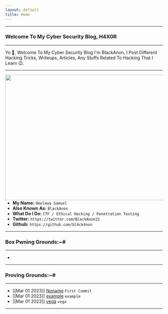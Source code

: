 ```yaml
---
layout: default
title: Home
---
```


* * *
### Welcome To My Cyber Security Blog, H4X0R
* * *

Yo 👋, Welcome To My Cyber Security Blog I'm BlackAnon, I Post Different Hacking Tricks, Writeups, Articles, Any Stuffs Related To Hacking That I Learn 😉.

* * *
<img style="padding-right: 30px;" align="left"  width="600" height="400" src="https://user-images.githubusercontent.com/126628077/222020865-a8788739-f128-4093-8109-9f770c1d1a54.png">

* * *

- **My Name:**    `Omolewa Samuel`
- **Also Known As:** `BlackAnon`
- **What Do I Do:**  `CTF / Ethical Hacking / Penetration Testing`
- **Twitter:** `https://twitter.com/BlackAnon22`
- **Github:** `https://github.com/bl4ck4non`

* * *
### **Box Pwning Grounds:~#**
* * *

-

* * *
### **Proving Grounds:~#**
* * *

- [[Mar 01 2023]] [Noname](https://bl4ck4non.github.io/posts/PG/new.html) `First Commit`
- [[Mar 01 2023]] [example](https://bl4ck4non.github.io/posts/PG/example.html) `example`
- [[Mar 01 2023]] [vega](https://bl4ck4non.github.io/posts/PTD/vega.html) `vega`

* * *
